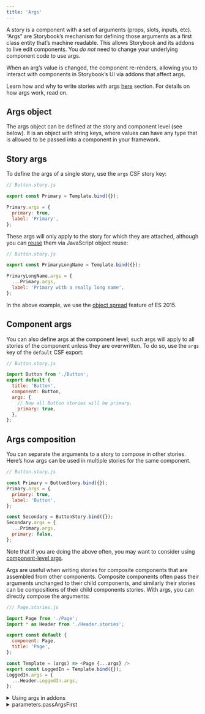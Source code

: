 ```yaml
---
title: 'Args'
---
```


A story is a component with a set of arguments (props, slots, inputs, etc). “Args” are Storybook’s mechanism for defining those arguments as a first class entity that’s machine readable. This allows Storybook and its addons to live edit components. You _do not_ need to change your underlying component code to use args.

When an arg’s value is changed, the component re-renders, allowing you to interact with components in Storybook’s UI via addons that affect args.

Learn how and why to write stories with args [here](./introduction.md#using-args) section. For details on how args work, read on.

## Args object

The args object can be defined at the story and component level (see below). It is an object with string keys, where values can have any type that is allowed to be passed into a component in your framework.

## Story args

To define the args of a single story, use the `args` CSF story key:

```js
// Button.story.js

export const Primary = Template.bind({});

Primary.args = {
  primary: true,
  label: 'Primary',
};
```

These args will only apply to the story for which they are attached, although you can [reuse](../workflows/build-pages-with-storybook.md#args-composition-for-presentational-screens) them via JavaScript object reuse:

```js
// Button.story.js

export const PrimaryLongName = Template.bind({});

PrimaryLongName.args = {
  ...Primary.args,
  label: 'Primary with a really long name',
};
```

In the above example, we use the [object spread](https://developer.mozilla.org/en-US/docs/Web/JavaScript/Reference/Operators/Spread_syntax) feature of ES 2015.

## Component args

You can also define args at the component level; such args will apply to all stories of the component unless they are overwritten. To do so, use the `args` key of the `default` CSF export:

```js
// Button.story.js

import Button from './Button';
export default {
  title: 'Button',
  component: Button,
  args: {
    // Now all Button stories will be primary.
    primary: true,
  },
};
```

## Args composition

You can separate the arguments to a story to compose in other stories. Here’s how args can be used in multiple stories for the same component.

```js
// Button.story.js

const Primary = ButtonStory.bind({});
Primary.args = {
  primary: true,
  label: 'Button',
};

const Secondary = ButtonStory.bind({});
Secondary.args = {
  ...Primary.args,
  primary: false,
};
```

<div class="aside">

Note that if you are doing the above often, you may want to consider using [component-level args](#component-args).

</div>

Args are useful when writing stories for composite components that are assembled from other components. Composite components often pass their arguments unchanged to their child components, and similarly their stories can be compositions of their child components stories. With args, you can directly compose the arguments:

```js
/// Page.stories.js

import Page from './Page';
import * as Header from './Header.stories';

export const default {
  component: Page,
  title: 'Page',
};

const Template = (args) => <Page {...args} />
export const LoggedIn = Template.bind({});
LoggedIn.args = {
  ...Header.LoggedIn.args,
};
```

<details>
<summary>Using args in addons</summary>

If you are [writing an addon](../api/addons.md) that wants to read or update args, use the `useArgs` hook exported by `@storybook/api`:

```js
// your-addon/register.js
import { useArgs } from '@storybook/api';

const [args, updateArgs, resetArgs] = useArgs();

// To update one or more args:
updateArgs({ key: 'value' });

// To reset one (or more) args:
resetArgs((argNames: ['key']));

// To reset all args
resetArgs();
```

</details>

<details>
<summary>parameters.passArgsFirst</summary>

In Storybook 6+, we pass the args as the first argument to the story function. The second argument is the “context” which contains things like the story parameters etc.

In Storybook 5 and before we passed the context as the first argument. If you’d like to revert to that functionality set the `parameters.passArgsFirst` parameter in [`.storybook/preview.js`](../configure/overview.md#configure-story-rendering):

```js
// .storybook/preview.js

export const parameter = { passArgsFirst : false }.
```

  <div class="aside">
  
  Note that `args` is still available as a key on the context.
  
  </div>
</details>
